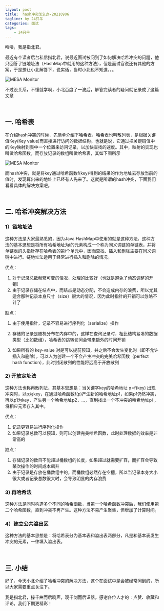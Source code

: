 ```yaml
---
layout: post
title:  hash冲突怎么办-20210906
tagline: by 24只羊
categories: 面试
tags: 
    - 24只羊
---
```


哈喽，我是指北君。

最近有个读者后台私信指北君，说最近面试被问到了如何解决哈希冲突的问题，他只回答了链地址法（HashMap中就用的这种方法），但是面试官说还有其他的方案，于是想让小北解答下，说实话，当时小北也不知道。。。


<!--more-->


![MESA Monitor](http://www.javanorth.cn/assets/images/2021/Yang24/embarrassed.jpeg)

不过没关系，不懂就学啊，小北百度了一波后，解答完读者的疑问就记录成了这篇文章


<br/>


## 一. **哈希表**

在介绍hash冲突的时候，先简单介绍下哈希表，哈希表也叫散列表，是根据关键值Key(Key value)而直接进行访问的数据结构。也就是说，它通过把关键码值中的Key映射到表中一个位置来访问记录，以加快查找的速度。其中，映射的实现也叫做哈希函数，而存放记录的数组叫做哈希表，其如下图所示

![MESA Monitor](http://www.javanorth.cn/assets/images/2021/Yang24/hashtable.png)

而hash冲突，就是将key通过哈希函数f(key)得到的结果的作为地址去存放当前的值时，发现算出来的地址上已经有人先来了。这就是所谓的hash冲突，下面我们看看具体的解决方案吧。

 <br/>

## **二. 哈希冲突解决方法**



### **1）链地址法**

这种方法是大家最熟悉的，因为Java HashMap中使用的就是这种方法。这种方法的基本思想是将所有哈希地址为i的元素构成一个称为同义词链的单链表，并将单链表的头指针存在哈希表的第i个单元中，因而查找、插入和删除主要在同义词链中进行。链地址法适用于经常进行插入和删除的情况。

优点：

1. 对于记录总数频繁可变的情况，处理的比较好（也就是避免了动态调整的开销） 
2. 由于记录存储在结点中，而结点是动态分配，不会造成内存的浪费，所以尤其适合那种记录本身尺寸（size）很大的情况，因为此时指针的开销可以忽略不计了 

缺点： 

1. 由于使用指针，记录不容易进行序列化（serialize）操作

2. 存储的记录是随机分布在内存中的，这样在查询记录时，相比结构紧凑的数据类型（比如数组），哈希表的跳转访问会带来额外的时间开销 

3. 如果所有的 key-value 对是可以提前预知，并之后不会发生变化时（即不允许插入和删除），可以人为创建一个不会产生冲突的完美哈希函数（perfect hash function），此时封闭散列的性能将远高于开放散列 

   



### **2)  开放定址法**

这种方法也称再散列法，其基本思想是：当关键字key的哈希地址 p=f(key) 出现冲突时，以p为key，在通过哈希函数f(p)产生新的哈希地址p1，如果p1仍然冲突，再以p1为key，产生另一个哈希地址p2，…，直到找出一个不冲突的哈希地址pi ，将相应元素存入其中。

优点： 

1. 记录更容易进行序列化操作 
2. 如果记录总数可以预知，则可以创建完美哈希函数，此时处理数据的效率是非常高的

缺点： 

1. 存储记录的数目不能超过桶数组的长度，如果超过就需要扩容，而扩容会导致某次操作的时间成本飙升
2. 由于记录是存放在桶数组中的，而桶数组必然存在空槽，所以当记录本身大小很大或者记录总数很大时，会导致明显的内存浪费 



### **3) 再哈希法**

这种方法是同时构造多个不同的哈希函数，当第一个哈希函数冲突后，我们使用第二个哈希函数，直到冲突不再产生。这种方法不易产生聚集，但增加了计算时间。



### **4）建立公共溢出区**

这种方法的基本思想是：将哈希表分为基本表和溢出表两部分，凡是和基本表发生冲突的元素，一律填入溢出表。

 <br/>

## 三.  小结

好了，今天小北介绍了哈希冲突的解决方法，这个在面试中是会被经常问到的，所以大家需要重点关注下。

我是指北君，操千曲而后晓声，观千剑而后识器。感谢各位人才的：点赞、收藏和评论，我们下期更精彩！
